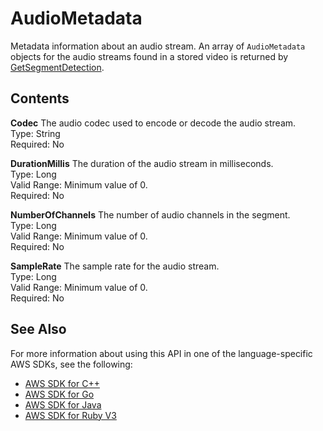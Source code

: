 # AudioMetadata<a name="API_AudioMetadata"></a>

Metadata information about an audio stream\. An array of `AudioMetadata` objects for the audio streams found in a stored video is returned by [GetSegmentDetection](API_GetSegmentDetection.md)\. 

## Contents<a name="API_AudioMetadata_Contents"></a>

 **Codec**   <a name="rekognition-Type-AudioMetadata-Codec"></a>
The audio codec used to encode or decode the audio stream\.   
Type: String  
Required: No

 **DurationMillis**   <a name="rekognition-Type-AudioMetadata-DurationMillis"></a>
The duration of the audio stream in milliseconds\.  
Type: Long  
Valid Range: Minimum value of 0\.  
Required: No

 **NumberOfChannels**   <a name="rekognition-Type-AudioMetadata-NumberOfChannels"></a>
The number of audio channels in the segment\.  
Type: Long  
Valid Range: Minimum value of 0\.  
Required: No

 **SampleRate**   <a name="rekognition-Type-AudioMetadata-SampleRate"></a>
The sample rate for the audio stream\.  
Type: Long  
Valid Range: Minimum value of 0\.  
Required: No

## See Also<a name="API_AudioMetadata_SeeAlso"></a>

For more information about using this API in one of the language\-specific AWS SDKs, see the following:
+  [AWS SDK for C\+\+](https://docs.aws.amazon.com/goto/SdkForCpp/rekognition-2016-06-27/AudioMetadata) 
+  [AWS SDK for Go](https://docs.aws.amazon.com/goto/SdkForGoV1/rekognition-2016-06-27/AudioMetadata) 
+  [AWS SDK for Java](https://docs.aws.amazon.com/goto/SdkForJava/rekognition-2016-06-27/AudioMetadata) 
+  [AWS SDK for Ruby V3](https://docs.aws.amazon.com/goto/SdkForRubyV3/rekognition-2016-06-27/AudioMetadata) 